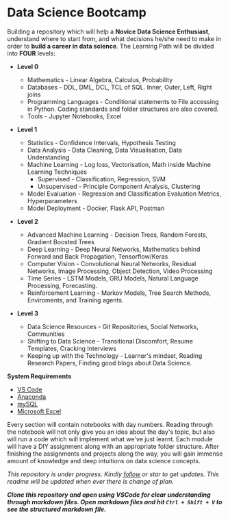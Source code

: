 # Data Science Bootcamp

Building a repository which will help a __Novice Data Science Enthusiast__, understand where to start from, and what decisions he/she need to make in order to __build a career in data science__. The Learning Path will be divided into __FOUR__ levels:

- __Level 0__
  * Mathematics - Linear Algebra, Calculus, Probability
  * Databases - DDL, DML, DCL, TCL of SQL. Inner, Outer, Left, Right joins
  * Programming Languages - Conditional statements to File accessing in Python. Coding standards and folder structures are also covered.
  * Tools - Jupyter Notebooks, Excel
  
- __Level 1__
  - Statistics - Confidence Intervals, Hypothesis Testing
  - Data Analysis - Data Cleaning, Data Visualisation, Data Understanding
  - Machine Learning - Log loss, Vectorisation, Math inside Machine Learning Techniques
    - Supervised - Classification, Regression, SVM
    - Unsupervised - Principle Component Analysis, Clustering
  - Model Evaluation - Regression and Classification Evaluation Metrics, Hyperparameters
  - Model Deployment - Docker, Flask API, Postman

- __Level 2__
  - Advanced Machine Learning - Decision Trees, Random Forests, Gradient Boosted Trees
  - Deep Learning - Deep Neural Networks, Mathematics behind Forward and Back Propagation, Tensorflow/Keras
  - Computer Vision - Convolutional Neural Networks, Residual Networks, Image Processing, Object Detection, Video Processing
  - Time Series - LSTM Models, GRU Models, Natural Language Processing, Forecasting.
  - Reinforcement Learning - Markov Models, Tree Search Methods, Enviroments, and Training agents.

- __Level 3__
  - Data Science Resources - Git Repositories, Social Networks, Communities
  - Shifting to Data Science - Transitional Discomfort, Resume Templates, Cracking Interviews
  - Keeping up with the Technology - Learner's mindset, Reading Research Papers, Finding good blogs about Data Science.

__System Requirements__
* [VS Code](https://code.visualstudio.com/download)
* [Anaconda](https://www.anaconda.com/products/distribution)
* [mySQL](https://www.mysql.com/downloads/)
* [Microsoft Excel](https://office.live.com/start/Excel.aspx)

Every section will contain notebooks with day numbers. Reading through the notebook will not only give you an idea about the day's topic, but also will run a code which will implement what we've just learnt. Each module will have a DIY assignment along with an appropriate folder structure. After finishing the assignments and projects along the way, you will gain immense amount of knowledge and deep intuitions on data science concepts.

*This repository is under progress. Kindly [follow](https://github.com/pavankumarbalijepalli) or star to get updates. This readme will be updated when ever there is change of plan.*

*__Clone this repository and open using VSCode for clear understanding through markdown files. Open markdown files and hit `Ctrl + Shift + V` to see the structured markdown file.__*